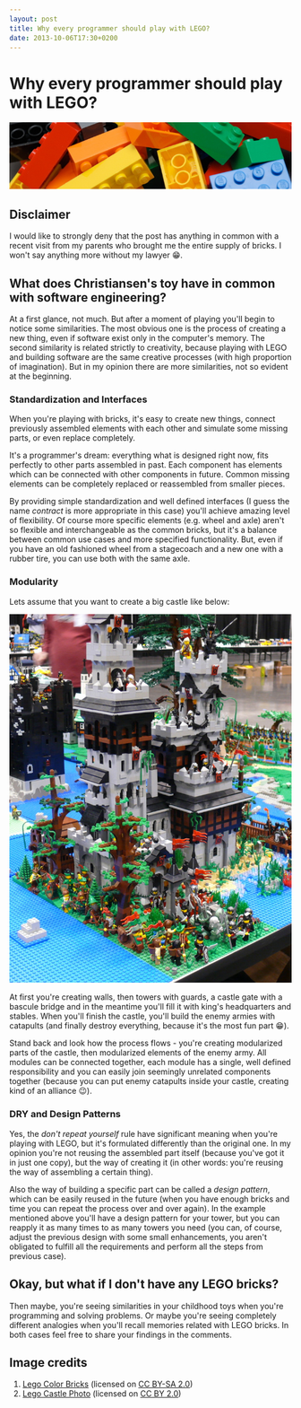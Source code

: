 ```yaml
---
layout: post
title: Why every programmer should play with LEGO?
date: 2013-10-06T17:30+0200
---
```


# Why every programmer should play with LEGO?

![Colorful LEGO pieces](/assets/LegoColorBricks.jpg)

## Disclaimer

I would like to strongly deny that the post has anything in common with a recent visit from my parents who brought me the entire supply of bricks. I won't say anything more without my lawyer :grin:.

## What does Christiansen's toy have in common with software engineering?

At a first glance, not much. But after a moment of playing you'll begin to notice some similarities. The most obvious one is the process of creating a new thing, even if software exist only in the computer's memory. The second similarity is related strictly to creativity, because playing with LEGO and building software are the same creative processes (with high proportion of imagination). But in my opinion there are more similarities, not so evident at the beginning.

### Standardization and Interfaces

When you're playing with bricks, it's easy to create new things, connect previously assembled elements with each other and simulate some missing parts, or even replace completely.

It's a programmer's dream: everything what is designed right now, fits perfectly to other parts assembled in past. Each component has elements which can be connected with other components in future. Common missing elements can be completely replaced or reassembled from smaller pieces.

By providing simple standardization and well defined interfaces (I guess the name *contract* is more appropriate in this case) you'll achieve amazing level of flexibility. Of course more specific elements (e.g. wheel and axle) aren't so flexible and interchangeable as the common bricks, but it's a balance between common use cases and more specified functionality. But, even if you have an old fashioned wheel from a stagecoach and a new one with a rubber tire, you can use both with the same axle.

### Modularity

Lets assume that you want to create a big castle like below:

![Big LEGO castle](/assets/BigLegoCastle.jpg)

At first you're creating walls, then towers with guards, a castle gate with a bascule bridge and in the meantime you'll fill it with king's headquarters and stables. When you'll finish the castle, you'll build the enemy armies with catapults (and finally destroy everything, because it's the most fun part :grin:).

Stand back and look how the process flows - you're creating modularized parts of the castle, then modularized elements of the enemy army. All modules can be connected together, each module has a single, well defined responsibility and you can easily join seemingly unrelated components together (because you can put enemy catapults inside your castle, creating kind of an alliance :wink:).

### DRY and Design Patterns

Yes, the *don't repeat yourself* rule have significant meaning when you're playing with LEGO, but it's formulated differently than the original one. In my opinion you're not reusing the assembled part itself (because you've got it in just one copy), but the way of creating it (in other words: you're reusing the way of assembling a certain thing).

Also the way of building a specific part can be called a *design pattern*, which can be easily reused in the future (when you have enough bricks and time you can repeat the process over and over again). In the example mentioned above you'll have a design pattern for your tower, but you can reapply it as many times to as many towers you need (you can, of course, adjust the previous design with some small enhancements, you aren't obligated to fulfill all the requirements and perform all the steps from previous case).

## Okay, but what if I don't have any LEGO bricks?

Then maybe, you're seeing similarities in your childhood toys when you're programming and solving problems. Or maybe you're seeing completely different analogies when you'll recall memories related with LEGO bricks. In both cases feel free to share your findings in the comments.

## Image credits

1. [Lego Color Bricks](http://en.wikipedia.org/wiki/File:Lego_Color_Bricks.jpg) (licensed on [CC BY-SA 2.0](http://creativecommons.org/licenses/by-sa/2.0/deed.en))
2. [Lego Castle Photo](http://www.flickr.com/photos/billward/3393269071/) (licensed on [CC BY 2.0](http://creativecommons.org/licenses/by/2.0/deed.en))
